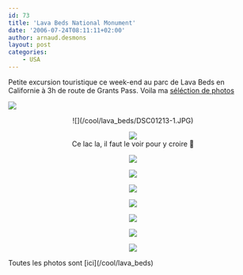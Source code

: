 ```yaml
---
id: 73
title: 'Lava Beds National Monument'
date: '2006-07-24T08:11:11+02:00'
author: arnaud.desmons
layout: post
categories:
    - USA
---
```


Petite excursion touristique ce week-end au parc de Lava Beds en Californie à 3h de route de Grants Pass. Voila ma [séléction de photos](http://arnaud.desmons.free.fr/wordpress/?p=73)

![](/cool/lava_beds/DSC01248-1.JPG)

<center>![](/cool/lava_beds/DSC01213-1.JPG)  
   
![](/cool/lava_beds/DSC01223-1.JPG)  
Ce lac la, il faut le voir pour y croire 🙂  
   
![](/cool/lava_beds/DSC01236-1.JPG)  
   
![](/cool/lava_beds/DSC01241-1.JPG)  
   
![](/cool/lava_beds/DSC01245-1.JPG)  
   
![](/cool/lava_beds/DSC01251-1.JPG)  
   
![](/cool/lava_beds/DSC01252-1.JPG)  
   
![](/cool/lava_beds/DSC01253-1.JPG)  
   
![](/cool/lava_beds/DSC01254-1.JPG)  
   
</center>  
Toutes les photos sont [ici](/cool/lava_beds)